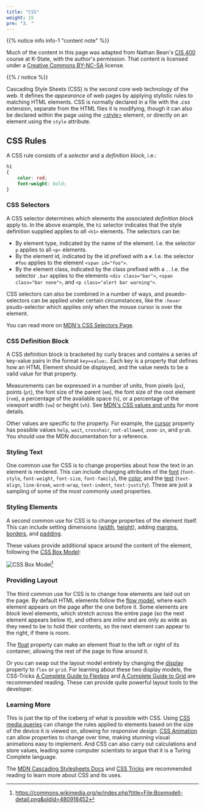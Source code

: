 ```yaml
---
title: "CSS"
weight: 15
pre: "3. "
---
```


{{% notice info info-1 "content note" %}}

Much of the content in this page was adapted from Nathan Bean's [CIS 400](https://textbooks.cs.ksu.edu/cis400/3-web-development/01-core-web-technologies/04-css/) course at K-State, with the author's permission. That content is licensed under a [Creative Commons BY-NC-SA](https://creativecommons.org/licenses/by-nc-sa/4.0/) license.

{{% / notice %}}

Cascading Style Sheets (CSS) is the second core web technology of the web.  It defines the _appearance_ of web pages by applying stylistic rules to matching HTML elements.  CSS is normally declared in a file with the _.css_ extension, separate from the HTML files it is modifying, though it can also be declared within the page using the [&lt;style&gt;](https://developer.mozilla.org/en-US/docs/Web/HTML/Element/style) element, or directly on an element using the `style` attribute.

## CSS Rules

A CSS rule consists of a _selector_ and a _definition block_, i.e.:

```css
h1
{
    color: red;
    font-weight: bold;
}
```

### CSS Selectors

A CSS selector determines which elements the associated _definition block_ apply to.  In the above example, the `h1` selector indicates that the style definition supplied applies to _all_ `<h1>` elements.  The selectors can be:

* By element type, indicated by the name of the element.  I.e. the selector `p` applies to all `<p>` elements.
* By the element id, indicated by the id prefixed with a `#`.  I.e. the selector `#foo` applies to the element `<span id="foo">`.
* By the element class, indicated by the class prefixed with a `.`.  I.e. the selector `.bar` applies to the elements `<div class="bar">`, `<span class="bar none">`, and `<p class="alert bar warning">`.

CSS selectors can also be combined in a number of ways, and psuedo-selectors can be applied under certain circumstances, like the `:hover` psudo-selector which applies only when the mouse cursor is over the element.

You can read more on [MDN's CSS Selectors Page](https://developer.mozilla.org/en-US/docs/Web/CSS/CSS_Selectors).

### CSS Definition Block

A CSS definition block is bracketed by curly braces and contains a series of key-value pairs in the format `key=value;`.  Each key is a property that defines how an HTML Element should be displayed, and the value needs to be a valid value for that property.  

Measurements can be expressed in a number of units, from pixels (`px`), points (`pt`), the font size of the parent (`em`), the font size of the root element (`rem`), a percentage of the available space (`%`), or a percentage of the viewport width (`vw`) or height (`vh`). See [MDN's CSS values and units](https://developer.mozilla.org/en-US/docs/Learn/CSS/Building_blocks/Values_and_units) for more details.

Other values are specific to the property.  For example, the [cursor](https://developer.mozilla.org/en-US/docs/Web/CSS/cursor) property has possible values `help`, `wait`, `crosshair`, `not-allowed`, `zoom-in`, and `grab`.  You should use the MDN documentation for a reference.

### Styling Text

One common use for CSS is to change properties about how the text in an element is rendered.  This can include changing attributes of the [font](https://developer.mozilla.org/en-US/docs/Web/CSS/font) (`font-style`, `font-weight`, `font-size`, `font-family`), the [color](https://developer.mozilla.org/en-US/docs/Web/CSS/color), and the [text](https://developer.mozilla.org/en-US/docs/Web/CSS/CSS_Text) (`text-align`, `line-break`, `word-wrap`, `text-indent`, `text-justify`).  These are just a sampling of some of the most commonly used properties.

### Styling Elements

A second common use for CSS is to change properties of the element itself.  This can include setting dimensions ([width](https://developer.mozilla.org/en-US/docs/Web/CSS/width), [height](https://developer.mozilla.org/en-US/docs/Web/CSS/height)), adding [margins](https://developer.mozilla.org/en-US/docs/Web/CSS/margin), [borders](https://developer.mozilla.org/en-US/docs/Web/CSS/border), and [padding](https://developer.mozilla.org/en-US/docs/Web/CSS/padding).

These values provide additional space around the content of the element, following the [CSS Box Model](https://developer.mozilla.org/en-US/docs/Web/CSS/CSS_Box_Model/Introduction_to_the_CSS_box_model):

![CSS Box Model](/cc410/images/16/boxmodel.png)[^1]

[^1]: https://commons.wikimedia.org/w/index.php?title=File:Boxmodell-detail.png&oldid=480918452

### Providing Layout

The third common use for CSS is to change how elements are laid out on the page.  By default HTML elements follow the [flow model](https://developer.mozilla.org/en-US/docs/Learn/CSS/CSS_layout/Normal_Flow), where each element appears on the page after the one before it.  Some elements are _block_ level elements, which stretch across the entire page (so the next element appears below it), and others are _inline_ and are only as wide as they need to be to hold their contents, so the next element can appear to the right, if there is room.

The [float](https://developer.mozilla.org/en-US/docs/Web/CSS/float) property can make an element float to the left or right of its container, allowing the rest of the page to flow around it. 

Or you can swap out the layout model entirely by changing the [display](https://developer.mozilla.org/en-US/docs/Web/CSS/display) property to `flex` or `grid`.  For learning about these two display models, the CSS-Tricks [A Complete Guide to Flexbox](https://css-tricks.com/snippets/css/a-guide-to-flexbox/) and [A Complete Guide to Grid](https://css-tricks.com/snippets/css/complete-guide-grid/) are recommended reading.  These can provide quite powerful layout tools to the developer.

### Learning More

This is just the tip of the iceberg of what is possible with CSS.  Using [CSS media queries](https://developer.mozilla.org/en-US/docs/Web/CSS/Media_Queries/Using_media_queries) can change the rules applied to elements based on the size of the device it is viewed on, allowing for _responsive design_.  [CSS Animation](https://developer.mozilla.org/en-US/docs/Web/CSS/animation) can allow properties to change over time, making stunning visual animations easy to implement.  And CSS can also carry out calculations and store values, leading some computer scientists to argue that it is a Turing Complete language.

The [MDN Cascading Stylesheets Docs](https://developer.mozilla.org/en-US/docs/Web/CSS) and [CSS Tricks](https://css-tricks.com/) are recommended reading to learn more about CSS and its uses.
